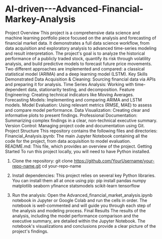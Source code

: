 # AI-driven---Advanced-Financial-Markey-Analysis

Project Overview
This project is a comprehensive data science and machine learning portfolio piece focused on the analysis and forecasting of financial market data. It demonstrates a full data science workflow, from data acquisition and exploratory analysis to advanced time-series modeling and result interpretation.
The project's goal is to analyze the historical performance of a publicly traded stock, quantify its risk through volatility analysis, and build predictive models to forecast future price movements. Two different approaches are implemented and compared: a classical statistical model (ARIMA) and a deep learning model (LSTM).
Key Skills Demonstrated
Data Acquisition & Cleaning: Sourcing financial data via APIs and preparing it for analysis.
Time Series Analysis: Working with time-dependent data, stationarity testing, and decomposition.
Feature Engineering: Creating technical indicators like Moving Averages.
Forecasting Models: Implementing and comparing ARIMA and LSTM models.
Model Evaluation: Using relevant metrics (RMSE, MAE) to assess and compare model performance.
Data Visualization: Creating clear and informative plots to present findings.
Professional Documentation: Summarizing complex findings in a clear, non-technical executive summary.
Version Control: Managing project code and documentation using Git.
Project Structure
This repository contains the following files and directories:
Financial_Analysis.ipynb: The main Jupyter Notebook containing all the code for the project, from data acquisition to model evaluation.
README.md: This file, which provides an overview of the project.
Getting Started
To run this project locally, you will need to have Python installed.
1. Clone the repository:
git clone https://github.com/YourUsername/your-repo-name.git
cd your-repo-name

2. Install dependencies:
This project relies on several key Python libraries. You can install them all at once using pip:
pip install pandas numpy matplotlib seaborn yfinance statsmodels scikit-learn tensorflow

3. Run the analysis:
Open the Advanced_financial_market_analysis.ipynb notebook in Jupyter or Google Colab and run the cells in order. The notebook is well-commented and will guide you through each step of the analysis and modeling process.
Final Results
The results of the analysis, including the model performance comparison and the executive summary, are detailed within the Jupyter Notebook. The notebook's visualizations and conclusions provide a clear picture of the project's findings.
